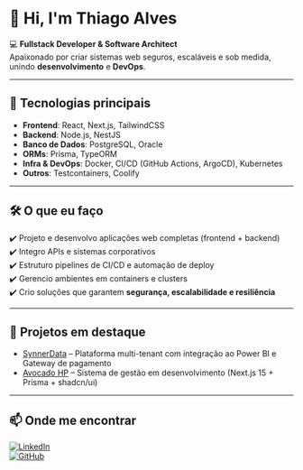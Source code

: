 # 👋 Hi, I'm Thiago Alves  

💻 **Fullstack Developer & Software Architect**  
Apaixonado por criar sistemas web seguros, escaláveis e sob medida, unindo **desenvolvimento** e **DevOps**.  

---

## 🚀 Tecnologias principais
- **Frontend**: React, Next.js, TailwindCSS  
- **Backend**: Node.js, NestJS  
- **Banco de Dados**: PostgreSQL, Oracle  
- **ORMs**: Prisma, TypeORM  
- **Infra & DevOps**: Docker, CI/CD (GitHub Actions, ArgoCD), Kubernetes  
- **Outros**: Testcontainers, Coolify  

---

## 🛠 O que eu faço
✔️ Projeto e desenvolvo aplicações web completas (frontend + backend)  
✔️ Integro APIs e sistemas corporativos  
✔️ Estruturo pipelines de CI/CD e automação de deploy  
✔️ Gerencio ambientes em containers e clusters  
✔️ Crio soluções que garantem **segurança, escalabilidade e resiliência**  

---

## 📌 Projetos em destaque
- [SynnerData](https://synnerdata.com.br) – Plataforma multi-tenant com integração ao Power BI e Gateway de pagamento
- [Avocado HP](#) – Sistema de gestão em desenvolvimento (Next.js 15 + Prisma + shadcn/ui)

---

## 📫 Onde me encontrar
[![LinkedIn](https://img.shields.io/badge/LinkedIn-000?style=for-the-badge&logo=linkedin&logoColor=0A66C2)](https://linkedin.com/in/thiagolmalves)  
[![GitHub](https://img.shields.io/badge/GitHub-000?style=for-the-badge&logo=github&logoColor=fff)](https://github.com/tlthiago)  


<!--
**tlthiago/tlthiago** is a ✨ _special_ ✨ repository because its `README.md` (this file) appears on your GitHub profile.

Here are some ideas to get you started:

- 🔭 Atualmente trabalho como Coordenador da equipe de infraestrutura de nível 1 e 2 na Mart Minas Atacado e Varejo;
- 🌱 Estou cursando Ciências da Computação na univerdade FUMEC e estudando em paralelo HTML, CSS e JavaScript;
- 👯 Desejo colaborar com a comunidade e ser um desenvolvedor Web Front-End;
- 🤔 I’m looking for help with ...
- 💬 Ask me about ...
- 📫 How to reach me: ...
- 😄 Pronouns: ...
- ⚡ Fun fact: ...
-->
